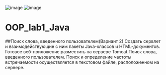 ![image](https://github.com/Varakin-Kirill/OOP_lab1_Java/assets/124809245/93c2352f-c3cf-4c66-8c21-d2759d502f65)
![image](https://github.com/Varakin-Kirill/OOP_lab1_Java/assets/124809245/395873b3-c789-46f9-bfa2-d2f980a22ea6)

# OOP_lab1_Java
##Поиск слова, введенного пользователем(Вариант 2)
Создать сервлет и взаимодействующие с ним пакеты Java-классов и HTML-документов. Готовое веб-приложение разместить на сервере Tomcat.Поиск слова, введенного пользователем. Поиск и определение частоты встречаемости осуществляется в текстовом файле, расположенном на сервере.
